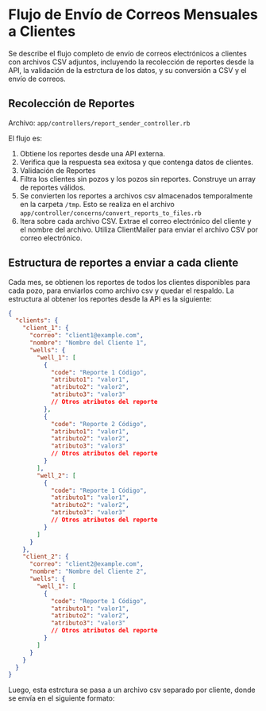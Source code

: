 # Flujo de Envío de Correos Mensuales a Clientes

Se describe el flujo completo de envío de correos electrónicos a clientes con archivos CSV adjuntos, incluyendo la recolección de reportes desde la API, la validación de la estrctura de los datos, y su conversión a CSV y el envío de correos.

## Recolección de Reportes
Archivo: `app/controllers/report_sender_controller.rb`

El flujo es:
1. Obtiene los reportes desde una API externa.
2. Verifica que la respuesta sea exitosa y que contenga datos de clientes.
3. Validación de Reportes
4. Filtra los clientes sin pozos y los pozos sin reportes. Construye un array de reportes válidos.
5. Se convierten los reportes a archivos csv almacenados temporalmente en la carpeta `/tmp`. Esto se realiza en el archivo `app/controller/concerns/convert_reports_to_files.rb`
6. Itera sobre cada archivo CSV. Extrae el correo electrónico del cliente y el nombre del archivo. Utiliza ClientMailer para enviar el archivo CSV por correo electrónico.

## Estructura de reportes a enviar a cada cliente

Cada mes, se obtienen los reportes de todos los clientes disponibles para cada pozo, para enviarlos como archivo csv y quedar el respaldo. La estructura al obtener los reportes desde la API es la siguiente:
```json
{
  "clients": {
    "client_1": {
      "correo": "client1@example.com",
      "nombre": "Nombre del Cliente 1",
      "wells": {
        "well_1": [
          {
            "code": "Reporte 1 Código",
            "atributo1": "valor1",
            "atributo2": "valor2",
            "atributo3": "valor3"
            // Otros atributos del reporte
          },
          {
            "code": "Reporte 2 Código",
            "atributo1": "valor1",
            "atributo2": "valor2",
            "atributo3": "valor3"
            // Otros atributos del reporte
          }
        ],
        "well_2": [
          {
            "code": "Reporte 1 Código",
            "atributo1": "valor1",
            "atributo2": "valor2",
            "atributo3": "valor3"
            // Otros atributos del reporte
          }
        ]
      }
    },
    "client_2": {
      "correo": "client2@example.com",
      "nombre": "Nombre del Cliente 2",
      "wells": {
        "well_1": [
          {
            "code": "Reporte 1 Código",
            "atributo1": "valor1",
            "atributo2": "valor2",
            "atributo3": "valor3"
            // Otros atributos del reporte
          }
        ]
      }
    }
  }
}
```

Luego, esta estrctura se pasa a un archivo csv separado por cliente, donde se envía en el siguiente formato:
```csv

```